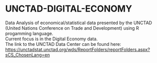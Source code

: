 # UNCTAD-DIGITAL-ECONOMY
Data Analysis of economical/statistical data presented by the UNCTAD (United Nations Conference on Trade and Development) using R progamming language. <br />
Current focus is in the Digital Economy data. <br />
The link to the UNCTAD Data Center can be found here: https://unctadstat.unctad.org/wds/ReportFolders/reportFolders.aspx?sCS_ChosenLang=en
